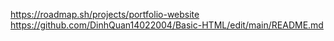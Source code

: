 https://roadmap.sh/projects/portfolio-website https://github.com/DinhQuan14022004/Basic-HTML/edit/main/README.md

